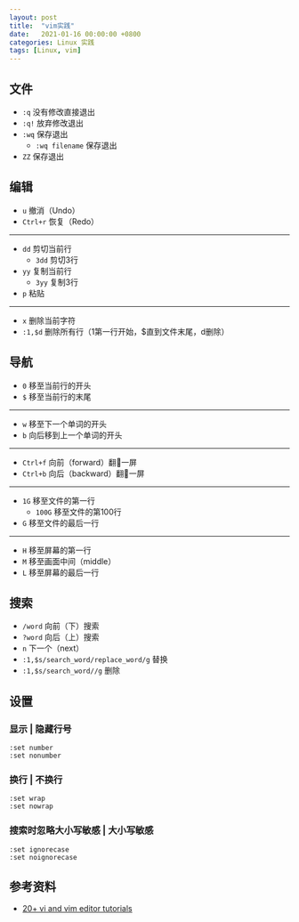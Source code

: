 ```yaml
---
layout: post
title:  "vim实践"
date:   2021-01-16 00:00:00 +0800
categories: Linux 实践
tags: [Linux, vim]
---
```


## 文件
* ```:q``` 没有修改直接退出
* ```:q!``` 放弃修改退出
* ```:wq``` 保存退出
    * ```:wq filename``` 保存退出
* ```ZZ``` 保存退出


## 编辑
* ```u``` 撤消（Undo）
* ```Ctrl+r``` 恢复（Redo）
---
* ```dd``` 剪切当前行
    * ```3dd``` 剪切3行
* ```yy``` 复制当前行
    * ```3yy``` 复制3行
* ```p``` 粘贴
---
* ```x``` 删除当前字符
* ```:1,$d``` 删除所有行（1第一行开始，$直到文件末尾，d删除）


## 导航
* ```0``` 移至当前行的开头
* ```$``` 移至当前行的末尾
---
* ```w``` 移至下一个单词的开头
* ```b``` 向后移到上一个单词的开头
---
* ```Ctrl+f``` 向前（forward）翻一屏
* ```Ctrl+b``` 向后（backward）翻一屏
---
* ```1G``` 移至文件的第一行
    * ```100G``` 移至文件的第100行
* ```G``` 移至文件的最后一行
---
* ```H``` 移至屏幕的第一行
* ```M``` 移至画面中间（middle）
* ```L``` 移至屏幕的最后一行


## 搜索
* ```/word``` 向前（下）搜索
* ```?word``` 向后（上）搜索
* ```n``` 下一个（next）
* ```:1,$s/search_word/replace_word/g``` 替换
* ```:1,$s/search_word//g``` 删除


## 设置
### 显示 | 隐藏行号
```
:set number
:set nonumber
```

### 换行 | 不换行
```
:set wrap
:set nowrap
```

### 搜索时忽略大小写敏感 | 大小写敏感
```
:set ignorecase
:set noignorecase
```


## 参考资料
* [20+ vi and vim editor tutorials](http://alvinalexander.com/linux/vi-vim-editor-tutorials-collection/)
